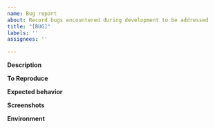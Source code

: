 ```yaml
---
name: Bug report
about: Record bugs encountered during development to be addressed
title: "[BUG]"
labels: ''
assignees: ''

---
```


**Description**

**To Reproduce**

**Expected behavior**

**Screenshots**

**Environment**
